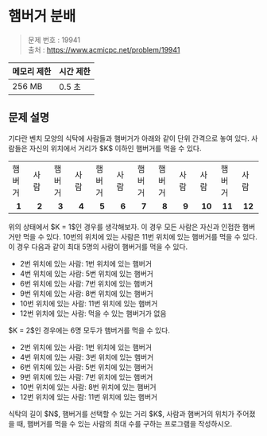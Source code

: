 # 햄버거 분배

> 문제 번호 : 19941  
> 출처 : https://www.acmicpc.net/problem/19941

| 메모리 제한 | 시간 제한 |
|--------|-------|
| 256 MB | 0.5 초 |

## 문제 설명

<p>기다란 벤치 모양의 식탁에 사람들과 햄버거가 아래와 같이 단위 간격으로 놓여 있다. 사람들은 자신의 위치에서 거리가 $K$ 이하인 햄버거를 먹을 수 있다.</p>
<table class="table table-bordered td-center" style="width: 100%">
 <tbody>
  <tr>
   <td style="width: 8.3333333333%;">햄버거</td>
   <td style="width: 8.3333333333%;">사람</td>
   <td style="width: 8.3333333333%;">햄버거</td>
   <td style="width: 8.3333333333%;">사람</td>
   <td style="width: 8.3333333333%;">햄버거</td>
   <td style="width: 8.3333333333%;">사람</td>
   <td style="width: 8.3333333333%;">햄버거</td>
   <td style="width: 8.3333333333%;">햄버거</td>
   <td style="width: 8.3333333333%;">사람</td>
   <td style="width: 8.3333333333%;">사람</td>
   <td style="width: 8.3333333333%;">햄버거</td>
   <td style="width: 8.3333333333%;">사람</td>
  </tr>
  <tr>
   <td style="width: 8.33333%; text-align: center;"><strong>1</strong></td>
   <td style="width: 8.33333%; text-align: center;"><strong>2</strong></td>
   <td style="width: 8.33333%; text-align: center;"><strong>3</strong></td>
   <td style="width: 8.33333%; text-align: center;"><strong>4</strong></td>
   <td style="width: 8.33333%; text-align: center;"><strong>5</strong></td>
   <td style="width: 8.33333%; text-align: center;"><strong>6</strong></td>
   <td style="width: 8.33333%; text-align: center;"><strong>7</strong></td>
   <td style="width: 8.33333%; text-align: center;"><strong>8</strong></td>
   <td style="width: 8.33333%; text-align: center;"><strong>9</strong></td>
   <td style="width: 8.33333%; text-align: center;"><strong>10</strong></td>
   <td style="width: 8.33333%; text-align: center;"><strong>11</strong></td>
   <td style="width: 8.33333%; text-align: center;"><strong>12</strong></td>
  </tr>
 </tbody>
</table>
<p>위의 상태에서 $K = 1$인 경우를 생각해보자. 이 경우 모든 사람은 자신과&nbsp;인접한 햄버거만 먹을 수 있다. 10번의 위치에 있는 사람은 11번 위치에 있는 햄버거를 먹을 수 있다. 이 경우 다음과 같이 최대 5명의 사람이 햄버거를 먹을 수 있다.</p>
<ul>
 <li>2번 위치에 있는 사람: 1번 위치에 있는 햄버거</li>
 <li>4번 위치에 있는 사람: 5번 위치에 있는 햄버거</li>
 <li>6번 위치에 있는 사람: 7번 위치에 있는 햄버거</li>
 <li>9번 위치에 있는 사람: 8번 위치에 있는 햄버거</li>
 <li>10번 위치에 있는 사람: 11번 위치에 있는 햄버거</li>
 <li>12번 위치에 있는 사람: 먹을 수 있는 햄버거가 없음</li>
</ul>
<p>$K = 2$인 경우에는 6명 모두가 햄버거를 먹을 수 있다.</p>
<ul>
 <li>2번 위치에 있는 사람: 1번 위치에 있는 햄버거</li>
 <li>4번 위치에 있는 사람: 3번 위치에 있는 햄버거</li>
 <li>6번 위치에 있는 사람: 5번 위치에 있는 햄버거</li>
 <li>9번 위치에 있는 사람: 7번 위치에 있는 햄버거</li>
 <li>10번 위치에 있는 사람: 8번 위치에 있는 햄버거</li>
 <li>12번 위치에 있는 사람: 11번 위치에 있는 햄버거</li>
</ul>
<p>식탁의 길이 $N$, 햄버거를 선택할 수 있는 거리 $K$, 사람과 햄버거의 위치가 주어졌을 때, 햄버거를 먹을 수 있는 사람의 최대 수를 구하는 프로그램을 작성하시오.</p>

